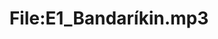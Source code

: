 ---
title: File:E1_Bandaríkin.mp3
recording of: Bandaríkin
reading speed: slow
speaker: E
license: CC0
---